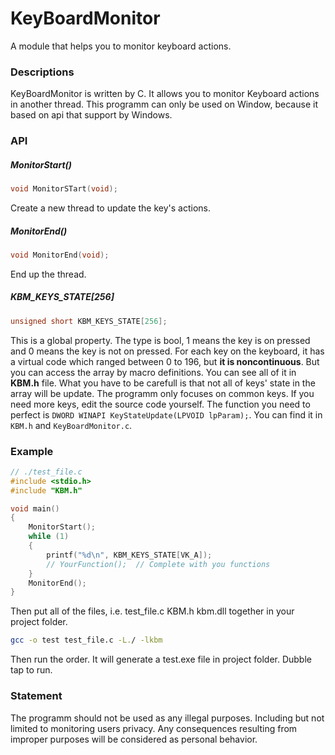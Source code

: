 # KeyBoardMonitor
A module that helps you to monitor keyboard actions.

### Descriptions
KeyBoardMonitor is written by C. It allows you to monitor Keyboard actions in another thread.
This programm can only be used on Window, because it based on api that support by Windows.

### API

##### MonitorStart()

```C
void MonitorSTart(void);
```
Create a new thread to update the key's actions.

##### MonitorEnd()

```C
void MonitorEnd(void);
```
End up the thread.

##### KBM_KEYS_STATE[256]

```C
unsigned short KBM_KEYS_STATE[256];
```
This is a global property. The type is bool, 1 means the key is on pressed and 0 means the key is not on pressed.
For each key on the keyboard, it has a virtual code which ranged between 0 to 196, but **it is noncontinuous**.
But you can access the array by macro definitions. You can see all of it in **KBM.h** file. What you have to be carefull
is that not all of keys' state in the array will be update. The programm only focuses on common keys. If you need more 
keys, edit the source code yourself. The function you need to perfect is `DWORD WINAPI KeyStateUpdate(LPVOID lpParam);`.
You can find it in `KBM.h` and `KeyBoardMonitor.c`. 

### Example
```C
// ./test_file.c
#include <stdio.h>
#include "KBM.h"

void main()
{
    MonitorStart();
    while (1)
    {  
        printf("%d\n", KBM_KEYS_STATE[VK_A]);
        // YourFunction();  // Complete with you functions
    }
    MonitorEnd();
}
```
Then put all of the files, i.e. test_file.c KBM.h kbm.dll together in your project folder.

```bash
gcc -o test test_file.c -L./ -lkbm
```
Then run the order. It will generate a test.exe file in project folder. Dubble tap to run.

### Statement
The programm should not be used as any illegal purposes. Including but not limited to monitoring users privacy.
Any consequences resulting from improper purposes will be considered as personal behavior.


